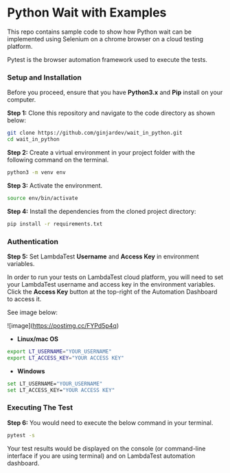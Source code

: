 # Python Wait with Examples

This repo contains sample code to show how Python wait can be implemented  using Selenium on a chrome browser on a cloud testing platform.

Pytest is the browser automation framework used to execute the tests.


### Setup and Installation

Before you proceed, ensure that you have **Python3.x** and **Pip** install on your computer.

**Step 1:** Clone this repository and navigate to the code directory as shown below:

```bash
git clone https://github.com/ginjardev/wait_in_python.git
cd wait_in_python
```


**Step 2:** Create a virtual environment in your project folder with the following command on the terminal.

```bash
python3 -m venv env
```


**Step 3:** Activate the environment.

```bash
source env/bin/activate
```


**Step 4:** Install the dependencies  from the cloned project directory:

```bash
pip install -r requirements.txt
```

### Authentication

**Step 5:** Set LambdaTest **Username** and **Access Key** in environment variables.

In order to run your tests on LambdaTest cloud platform, you will need to set your LambdaTest username and access key in the environment variables. Click the **Access Key** button at the top-right of the Automation Dashboard to access it.

See image below:

!\[image\](<https://postimg.cc/FYPd5p4q>)

* **Linux/mac OS**

```bash
export LT_USERNAME="YOUR_USERNAME" 
export LT_ACCESS_KEY="YOUR ACCESS KEY"
```

* **Windows**

```bash
set LT_USERNAME="YOUR_USERNAME" 
set LT_ACCESS_KEY="YOUR ACCESS KEY"
```

### Executing The Test

**Step 6:** You would need to execute the below command in your terminal.

```bash
pytest -s
```

Your test results would be displayed on the console (or command-line interface if you are using terminal) and on LambdaTest automation dashboard. 